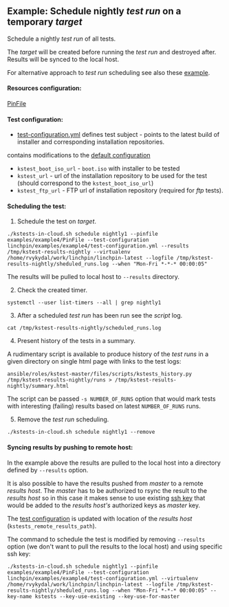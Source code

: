 Example: Schedule nightly *test run* on a temporary *target*
------------------------------------------------------------

Schedule a nightly *test run* of all tests.

The *target* will be created before running the *test run* and destroyed after. Results will be synced to the local host.

For alternative approach to *test run* scheduling see also these [example](../example5).

#### Resources configuration:

[PinFile](PinFile)

#### Test configuration:

* [test-configuration.yml](test-configuration.yml) defines test subject - points to the latest build of installer and corresponding installation repositories.

contains modifications to the [default configuration](../../../ansible/roles/kstest-master/defaults/main/test-configuration.yml)

* `kstest_boot_iso_url` - `boot.iso` with installer to be tested
* `kstest_url` - url of the installation repository to be used for the test (should correspond to the `kstest_boot_iso_url`)
* `kstest_ftp_url` - FTP url of installation repository (required for *ftp* tests).

#### Scheduling the test:

1) Schedule the test on *target*.
```
./kstests-in-cloud.sh schedule nightly1 --pinfile examples/example4/PinFile --test-configuration linchpin/examples/example4/test-configuration.yml --results /tmp/kstest-results-nightly --virtualenv /home/rvykydal/work/linchpin/linchpin-latest --logfile /tmp/kstest-results-nightly/sheduled_runs.log --when "Mon-Fri *-*-* 00:00:05"
```

The results will be pulled to local host to `--results` directory.


2) Check the created timer.
```
systemctl --user list-timers --all | grep nightly1
```

3) After a scheduled *test run* has been run see the *script* log.

```
cat /tmp/kstest-results-nightly/scheduled_runs.log
```

4) Present history of the tests in a summary.

A rudimentary script is available to produce history of the *test runs* in a given directory on single html page with links to the test logs:
```
ansible/roles/kstest-master/files/scripts/kstests_history.py /tmp/kstest-results-nightly/runs > /tmp/kstest-results-nightly/summary.html
```

The script can be passed `-s NUMBER_OF_RUNS` option that would mark tests with interesting (failing) results based on latest `NUMBER_OF_RUNS` runs.

5) Remove the *test run* scheduling.

```
./kstests-in-cloud.sh schedule nightly1 --remove
```

#### Syncing results by pushing to remote host:

In the example above the results are pulled to the local host into a directory defined by `--results` option.

It is also possible to have the results pushed from *master* to a remote *results host*. The *master* has to be authorized to rsync the result to the *results host* so in this case it makes sense to use existing [ssh key](../../README.md#ssh-keys) that would be added to the *results host's* authorized keys as *master* key.

The [test configuration](test-configuration.push.yml) is updated with location of the *results host* (`kstests_remote_results_path`).

The command to schedule the test is modified by removing `--results` option (we don't want to pull the results to the local host) and using specific ssh key:

```
./kstests-in-cloud.sh schedule nightly1 --pinfile examples/example4/PinFile --test-configuration linchpin/examples/example4/test-configuration.yml --virtualenv /home/rvykydal/work/linchpin/linchpin-latest --logfile /tmp/kstest-results-nightly/sheduled_runs.log --when "Mon-Fri *-*-* 00:00:05" --key-name kstests --key-use-existing --key-use-for-master
```



